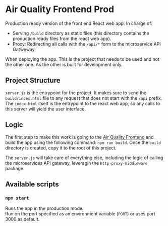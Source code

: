 # Air Quality Frontend Prod
Production ready version of the front end React web app. In charge of:
- Serving `/build` directory as static files (this directory contains the production ready files from the react web app).
- Proxy: Redirecting all calls with the `/api/*` form to the microservice API Gatweway.

When deploying the app. This is the project that needs to be used and not the other one. As the other is built for development only.
## Project Structure
`server.js` is the entrypoint for the project. It makes sure to send the `build/index.html` file to any request that does not start with the `/api` prefix. The `index.html` itself is the entrypoint to the react web app, so any calls to this server will yield the user interface.

## Logic
The first step to make this work is going to the [Air Quality Frontend](/air-quality-front) and build the app using the following command: `npm run build`.
Once the `build` directory is created, copy it to the root of this project.

The `server.js` will take care of everything else, including the logic of calling the microservices API gateway, leveragin the `http-proxy-middleware` package.

## Available scripts

### `npm start`
Runs the app in the production mode.\
Run on the port specified as an environment variable (`PORT`) or uses port 3000 as default.

